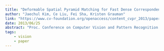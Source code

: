 ```yaml
---
title: "Deformable Spatial Pyramid Matching for Fast Dense Correspondences"
author: "Jaechul Kim, Ce Liu, Fei Sha, Kristen Grauman"
link: "https://www.cv-foundation.org/openaccess/content_cvpr_2013/papers/Kim_Deformable_Spatial_Pyramid_2013_CVPR_paper.pdf"
date: 2013/06/25
abstract: "Proc. Conference on Computer Vision and Pattern Recognition (CVPR), 2013."
tags:
    - vision
    - paper
---
```

